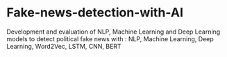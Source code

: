 # Fake-news-detection-with-AI
Development and evaluation of NLP, Machine Learning and Deep Learning models to detect political fake news with : NLP, Machine Learning, Deep Learning, Word2Vec, LSTM, CNN, BERT
